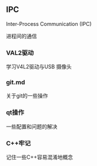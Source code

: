 ## IPC

Inter-Process Communication (IPC)

进程间的通信

### VAL2驱动

学习V4L2驱动与USB 摄像头

### git.md

关于git的一些操作

### qt操作

一些配置和问题的解决

### C++牢记

记住一些C++容易混淆地概念
